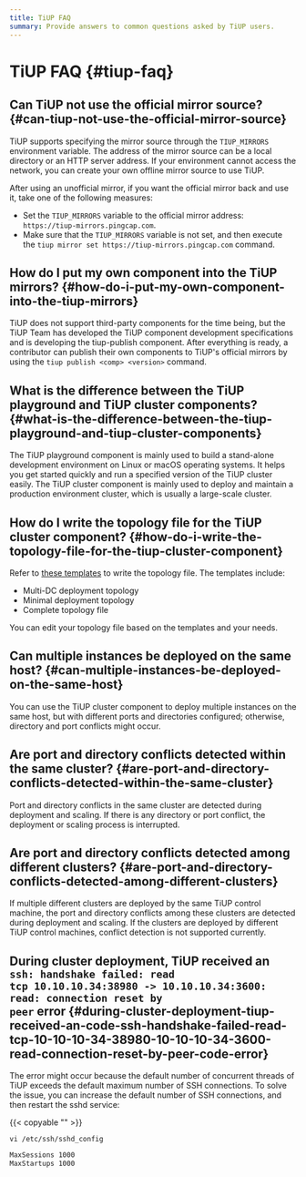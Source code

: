 ```yaml
---
title: TiUP FAQ
summary: Provide answers to common questions asked by TiUP users.
---
```


# TiUP FAQ {#tiup-faq}

## Can TiUP not use the official mirror source? {#can-tiup-not-use-the-official-mirror-source}

TiUP supports specifying the mirror source through the `TIUP_MIRRORS` environment variable. The address of the mirror source can be a local directory or an HTTP server address. If your environment cannot access the network, you can create your own offline mirror source to use TiUP.

After using an unofficial mirror, if you want the official mirror back and use it, take one of the following measures:

-   Set the `TIUP_MIRRORS` variable to the official mirror address: `https://tiup-mirrors.pingcap.com`.
-   Make sure that the `TIUP_MIRRORS` variable is not set, and then execute the `tiup mirror set https://tiup-mirrors.pingcap.com` command.

## How do I put my own component into the TiUP mirrors? {#how-do-i-put-my-own-component-into-the-tiup-mirrors}

TiUP does not support third-party components for the time being, but the TiUP Team has developed the TiUP component development specifications and is developing the tiup-publish component. After everything is ready, a contributor can publish their own components to TiUP's official mirrors by using the `tiup publish <comp> <version>` command.

## What is the difference between the TiUP playground and TiUP cluster components? {#what-is-the-difference-between-the-tiup-playground-and-tiup-cluster-components}

The TiUP playground component is mainly used to build a stand-alone development environment on Linux or macOS operating systems. It helps you get started quickly and run a specified version of the TiUP cluster easily. The TiUP cluster component is mainly used to deploy and maintain a production environment cluster, which is usually a large-scale cluster.

## How do I write the topology file for the TiUP cluster component? {#how-do-i-write-the-topology-file-for-the-tiup-cluster-component}

Refer to [these templates](https://github.com/pingcap/tiup/tree/master/embed/examples/cluster) to write the topology file. The templates include:

-   Multi-DC deployment topology
-   Minimal deployment topology
-   Complete topology file

You can edit your topology file based on the templates and your needs.

## Can multiple instances be deployed on the same host? {#can-multiple-instances-be-deployed-on-the-same-host}

You can use the TiUP cluster component to deploy multiple instances on the same host, but with different ports and directories configured; otherwise, directory and port conflicts might occur.

## Are port and directory conflicts detected within the same cluster? {#are-port-and-directory-conflicts-detected-within-the-same-cluster}

Port and directory conflicts in the same cluster are detected during deployment and scaling. If there is any directory or port conflict, the deployment or scaling process is interrupted.

## Are port and directory conflicts detected among different clusters? {#are-port-and-directory-conflicts-detected-among-different-clusters}

If multiple different clusters are deployed by the same TiUP control machine, the port and directory conflicts among these clusters are detected during deployment and scaling. If the clusters are deployed by different TiUP control machines, conflict detection is not supported currently.

## During cluster deployment, TiUP received an <code>ssh: handshake failed: read tcp 10.10.10.34:38980 -> 10.10.10.34:3600: read: connection reset by peer</code> error {#during-cluster-deployment-tiup-received-an-code-ssh-handshake-failed-read-tcp-10-10-10-34-38980-10-10-10-34-3600-read-connection-reset-by-peer-code-error}

The error might occur because the default number of concurrent threads of TiUP exceeds the default maximum number of SSH connections. To solve the issue, you can increase the default number of SSH connections, and then restart the sshd service:

{{< copyable "" >}}

```shell
vi /etc/ssh/sshd_config
```

```bash
MaxSessions 1000
MaxStartups 1000
```
